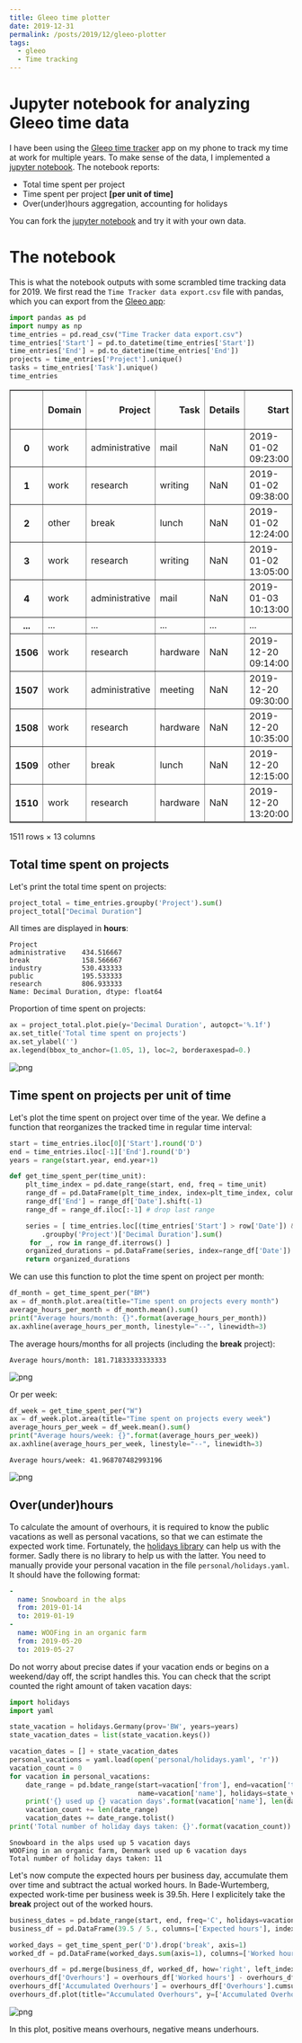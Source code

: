 ```yaml
---
title: Gleeo time plotter
date: 2019-12-31
permalink: /posts/2019/12/gleeo-plotter
tags:
  - gleeo
  - Time tracking
---
```


# Jupyter notebook for analyzing Gleeo time data

I have been using the [Gleeo time tracker](https://www.gleeo.com/index.php/en/) app on my phone to track my time at work for multiple years.
To make sense of the data, I implemented a [jupyter notebook](https://github.com/jackokaiser/gleeo_time_analysis).
The notebook reports:
- Total time spent per project
- Time spent per project __[per unit of time]__
- Over(under)hours aggregation, accounting for holidays

You can fork the [jupyter notebook](https://github.com/jackokaiser/gleeo_time_analysis) and try it with your own data.

# The notebook

This is what the notebook outputs with some scrambled time tracking data for 2019.
We first read the `Time Tracker data export.csv` file with pandas, which you can export from the [Gleeo app](https://www.gleeo.com/index.php/en/):

```python
import pandas as pd
import numpy as np
time_entries = pd.read_csv("Time Tracker data export.csv")
time_entries['Start'] = pd.to_datetime(time_entries['Start'])
time_entries['End'] = pd.to_datetime(time_entries['End'])
projects = time_entries['Project'].unique()
tasks = time_entries['Task'].unique()
time_entries
```

<div>
<style scoped>
    .dataframe tbody tr th:only-of-type {
        vertical-align: middle;
    }

    .dataframe tbody tr th {
        vertical-align: top;
    }

    .dataframe thead th {
        text-align: right;
    }
</style>
<table border="1" class="dataframe">
  <thead>
    <tr style="text-align: right;">
      <th></th>
      <th>Domain</th>
      <th>Project</th>
      <th>Task</th>
      <th>Details</th>
      <th>Start</th>
      <th>...</th>
      <th>Decimal Duration</th>
      <th>Project-Extra-1</th>
      <th>Project-Extra-2</th>
      <th>Task-Extra-1</th>
      <th>Task-Extra-2</th>
    </tr>
  </thead>
  <tbody>
    <tr>
      <th>0</th>
      <td>work</td>
      <td>administrative</td>
      <td>mail</td>
      <td>NaN</td>
      <td>2019-01-02 09:23:00</td>
      <td>...</td>
      <td>0.250000</td>
      <td>NaN</td>
      <td>NaN</td>
      <td>NaN</td>
      <td>NaN</td>
    </tr>
    <tr>
      <th>1</th>
      <td>work</td>
      <td>research</td>
      <td>writing</td>
      <td>NaN</td>
      <td>2019-01-02 09:38:00</td>
      <td>...</td>
      <td>2.766667</td>
      <td>NaN</td>
      <td>NaN</td>
      <td>NaN</td>
      <td>NaN</td>
    </tr>
    <tr>
      <th>2</th>
      <td>other</td>
      <td>break</td>
      <td>lunch</td>
      <td>NaN</td>
      <td>2019-01-02 12:24:00</td>
      <td>...</td>
      <td>0.683333</td>
      <td>NaN</td>
      <td>NaN</td>
      <td>NaN</td>
      <td>NaN</td>
    </tr>
    <tr>
      <th>3</th>
      <td>work</td>
      <td>research</td>
      <td>writing</td>
      <td>NaN</td>
      <td>2019-01-02 13:05:00</td>
      <td>...</td>
      <td>5.033333</td>
      <td>NaN</td>
      <td>NaN</td>
      <td>NaN</td>
      <td>NaN</td>
    </tr>
    <tr>
      <th>4</th>
      <td>work</td>
      <td>administrative</td>
      <td>mail</td>
      <td>NaN</td>
      <td>2019-01-03 10:13:00</td>
      <td>...</td>
      <td>0.116667</td>
      <td>NaN</td>
      <td>NaN</td>
      <td>NaN</td>
      <td>NaN</td>
    </tr>
    <tr>
      <th>...</th>
      <td>...</td>
      <td>...</td>
      <td>...</td>
      <td>...</td>
      <td>...</td>
      <td>...</td>
      <td>...</td>
      <td>...</td>
      <td>...</td>
      <td>...</td>
      <td>...</td>
    </tr>
    <tr>
      <th>1506</th>
      <td>work</td>
      <td>research</td>
      <td>hardware</td>
      <td>NaN</td>
      <td>2019-12-20 09:14:00</td>
      <td>...</td>
      <td>0.266667</td>
      <td>NaN</td>
      <td>NaN</td>
      <td>NaN</td>
      <td>NaN</td>
    </tr>
    <tr>
      <th>1507</th>
      <td>work</td>
      <td>administrative</td>
      <td>meeting</td>
      <td>NaN</td>
      <td>2019-12-20 09:30:00</td>
      <td>...</td>
      <td>1.083333</td>
      <td>NaN</td>
      <td>NaN</td>
      <td>NaN</td>
      <td>NaN</td>
    </tr>
    <tr>
      <th>1508</th>
      <td>work</td>
      <td>research</td>
      <td>hardware</td>
      <td>NaN</td>
      <td>2019-12-20 10:35:00</td>
      <td>...</td>
      <td>1.666667</td>
      <td>NaN</td>
      <td>NaN</td>
      <td>NaN</td>
      <td>NaN</td>
    </tr>
    <tr>
      <th>1509</th>
      <td>other</td>
      <td>break</td>
      <td>lunch</td>
      <td>NaN</td>
      <td>2019-12-20 12:15:00</td>
      <td>...</td>
      <td>1.083333</td>
      <td>NaN</td>
      <td>NaN</td>
      <td>NaN</td>
      <td>NaN</td>
    </tr>
    <tr>
      <th>1510</th>
      <td>work</td>
      <td>research</td>
      <td>hardware</td>
      <td>NaN</td>
      <td>2019-12-20 13:20:00</td>
      <td>...</td>
      <td>0.733333</td>
      <td>NaN</td>
      <td>NaN</td>
      <td>NaN</td>
      <td>NaN</td>
    </tr>
  </tbody>
</table>
<p>1511 rows × 13 columns</p>
</div>

## Total time spent on projects

Let's print the total time spent on projects:

```python
project_total = time_entries.groupby('Project').sum()
project_total["Decimal Duration"]
```

All times are displayed in **hours**:

    Project
    administrative    434.516667
    break             158.566667
    industry          530.433333
    public            195.533333
    research          806.933333
    Name: Decimal Duration, dtype: float64

Proportion of time spent on projects:

```python
ax = project_total.plot.pie(y='Decimal Duration', autopct='%.1f')
ax.set_title('Total time spent on projects')
ax.set_ylabel('')
ax.legend(bbox_to_anchor=(1.05, 1), loc=2, borderaxespad=0.)
```

![png](/images/gleeo/output_7_1.png)


## Time spent on projects per unit of time

Let's plot the time spent on project over time of the year.
We define a function that reorganizes the tracked time in regular time interval:

```python
start = time_entries.iloc[0]['Start'].round('D')
end = time_entries.iloc[-1]['End'].round('D')
years = range(start.year, end.year+1)

def get_time_spent_per(time_unit):
    plt_time_index = pd.date_range(start, end, freq = time_unit)
    range_df = pd.DataFrame(plt_time_index, index=plt_time_index, columns=['Date'])
    range_df['End'] = range_df['Date'].shift(-1)
    range_df = range_df.iloc[:-1] # drop last range

    series = [ time_entries.loc[(time_entries['Start'] > row['Date']) & (time_entries['End'] < row['End'])]\
        .groupby('Project')['Decimal Duration'].sum()
     for _, row in range_df.iterrows() ]
    organized_durations = pd.DataFrame(series, index=range_df['Date']).fillna(0)
    return organized_durations
```

We can use this function to plot the time spent on project per month:

```python
df_month = get_time_spent_per("BM")
ax = df_month.plot.area(title="Time spent on projects every month")
average_hours_per_month = df_month.mean().sum()
print("Average hours/month: {}".format(average_hours_per_month))
ax.axhline(average_hours_per_month, linestyle="--", linewidth=3)
```

The average hours/months for all projects (including the **break** project):

    Average hours/month: 181.71833333333333


![png](/images/gleeo/output_11_2.png)

Or per week:

```python
df_week = get_time_spent_per("W")
ax = df_week.plot.area(title="Time spent on projects every week")
average_hours_per_week = df_week.mean().sum()
print("Average hours/week: {}".format(average_hours_per_week))
ax.axhline(average_hours_per_week, linestyle="--", linewidth=3)
```

    Average hours/week: 41.968707482993196

![png](/images/gleeo/output_13_2.png)


## Over(under)hours

To calculate the amount of overhours, it is required to know the public vacations as well as personal vacations, so that we can estimate the expected work time.
Fortunately, the [holidays library](https://pypi.org/project/holidays/) can help us with the former.
Sadly there is no library to help us with the latter.
You need to manually provide your personal vacation in the file `personal/holidays.yaml`.
It should have the following format:

```yaml
-
  name: Snowboard in the alps
  from: 2019-01-14
  to: 2019-01-19
-
  name: WOOFing in an organic farm
  from: 2019-05-20
  to: 2019-05-27
```

Do not worry about precise dates if your vacation ends or begins on a weekend/day off, the script handles this.
You can check that the script counted the right amount of taken vacation days:

```python
import holidays
import yaml

state_vacation = holidays.Germany(prov='BW', years=years)
state_vacation_dates = list(state_vacation.keys())

vacation_dates = [] + state_vacation_dates
personal_vacations = yaml.load(open('personal/holidays.yaml', 'r'))
vacation_count = 0
for vacation in personal_vacations:
    date_range = pd.bdate_range(start=vacation['from'], end=vacation['to'], freq='C',
                                name=vacation['name'], holidays=state_vacation_dates)
    print('{} used up {} vacation days'.format(vacation['name'], len(date_range)))
    vacation_count += len(date_range)
    vacation_dates += date_range.tolist()
print('Total number of holiday days taken: {}'.format(vacation_count))
```

    Snowboard in the alps used up 5 vacation days
    WOOFing in an organic farm, Denmark used up 6 vacation days
    Total number of holiday days taken: 11


Let's now compute the expected hours per business day, accumulate them over time and subtract the actual worked hours.
In Bade-Wurtemberg, expected work-time per business week is 39.5h.
Here I explicitely take the **break** project out of the worked hours.

```python
business_dates = pd.bdate_range(start, end, freq='C', holidays=vacation_dates)
business_df = pd.DataFrame(39.5 / 5., columns=['Expected hours'], index=business_dates)

worked_days = get_time_spent_per('D').drop('break', axis=1)
worked_df = pd.DataFrame(worked_days.sum(axis=1), columns=['Worked hours'])

overhours_df = pd.merge(business_df, worked_df, how='right', left_index=True, right_index=True).fillna(0)
overhours_df['Overhours'] = overhours_df['Worked hours'] - overhours_df['Expected hours']
overhours_df['Accumulated Overhours'] = overhours_df['Overhours'].cumsum()
overhours_df.plot(title="Accumulated Overhours", y=['Accumulated Overhours'])

```

![png](/images/gleeo/output_17_1.png)

In this plot, positive means overhours, negative means underhours.

